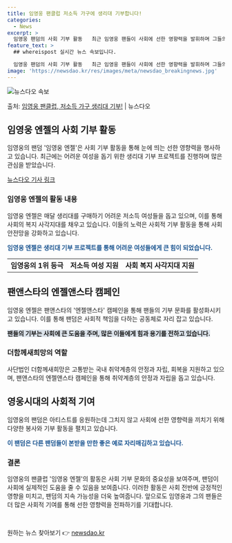 ```yaml
---
title: 임영웅 팬클럽 저소득 가구에 생리대 기부합니다!
categories:
  - News
excerpt: >
  임영웅 팬덤의 사회 기부 활동   최근 임영웅 팬들이 사회에 선한 영향력을 발휘하며 그들의 아름다운 팬덤 문…
feature_text: >
  ## whereispost 실시간 뉴스 속보입니다.

  임영웅 팬덤의 사회 기부 활동   최근 임영웅 팬들이 사회에 선한 영향력을 발휘하며 그들의 아름다운 팬덤 문…
image: 'https://newsdao.kr/res/images/meta/newsdao_breakingnews.jpg'
---
```


![뉴스다오 속보](https://newsdao.kr/res/images/meta/newsdao_breakingnews.jpg)

<p>출처: <a href="https://newsdao.kr/4490" rel="dofollow">임영웅 팬클럽, 저소득 가구 생리대 기부!</a> | 뉴스다오</p>

<h2 data-ke-size="size26">임영웅 엔젤의 사회 기부 활동</h2>
임영웅의 팬덤 '임영웅 엔젤'은 사회 기부 활동을 통해 눈에 띄는 선한 영향력을 행사하고 있습니다. 최근에는 어려운 여성을 돕기 위한 생리대 기부 프로젝트를 진행하며 많은 관심을 받았습니다.

<p data-ke-size="size16"><a href="https://newsdao.kr/4490">뉴스다오 기사 링크</a></p>

<h3>임영웅 엔젤의 활동 내용</h3>
임영웅 엔젤은 매달 생리대를 구매하기 어려운 저소득 여성들을 돕고 있으며, 이를 통해 사회의 복지 사각지대를 채우고 있습니다. 이들의 노력은 사회적 기부 활동을 통해 사회 안전망을 강화하고 있습니다.

<b><span style="color: #1a5490;">임영웅 엔젤은 생리대 기부 프로젝트를 통해 어려운 여성들에게 큰 힘이 되었습니다.</span></b>

<table>
  <tr>
    <td style="text-align: center; height: 17px;"><b>임영웅의 1위 등극</b></td>
    <td style="text-align: center; height: 17px;"><b>저소득 여성 지원</b></td>
    <td style="text-align: center; height: 17px;"><b>사회 복지 사각지대 지원</b></td>
  </tr>
</table>

<h2 data-ke-size="size26">팬앤스타의 엔젤앤스타 캠페인</h2>
임영웅 엔젤은 팬앤스타의 '엔젤앤스타' 캠페인을 통해 팬들의 기부 문화를 활성화시키고 있습니다. 이를 통해 팬덤은 사회적 책임을 다하는 공동체로 자리 잡고 있습니다.

<b><span style="background-color: #21538527;">팬들의 기부는 사회에 큰 도움을 주며, 많은 이들에게 힘과 용기를 전하고 있습니다.</span></b>

<h3>더함께새희망의 역할</h3>
사단법인 더함께새희망은 고통받는 국내 취약계층의 안정과 자립, 회복을 지원하고 있으며, 팬앤스타의 엔젤앤스타 캠페인을 통해 취약계층의 안정과 자립을 돕고 있습니다.

<h2 data-ke-size="size26">영웅시대의 사회적 기여</h2>
임영웅의 팬덤은 아티스트를 응원하는데 그치지 않고 사회에 선한 영향력을 끼치기 위해 다양한 봉사와 기부 활동을 펼치고 있습니다.

<b><span style="color: #1a5490;">이 팬덤은 다른 팬덤들이 본받을 만한 좋은 예로 자리매김하고 있습니다.</span></b>

<h3>결론</h3>
임영웅의 팬클럽 '임영웅 엔젤'의 활동은 사회 기부 문화의 중요성을 보여주며, 팬덤이 사회에 실제적인 도움을 줄 수 있음을 보여줍니다. 이러한 활동은 사회 전반에 긍정적인 영향을 미치고, 팬덤의 지속 가능성을 더욱 높여줍니다. 앞으로도 임영웅과 그의 팬들은 더 많은 사회적 기여를 통해 선한 영향력을 전파하기를 기대합니다.

<p data-ke-size="size16">&nbsp;</p> 

원하는 뉴스 찾아보기 👉 <a href="https://newsdao.kr" rel="dofollow">newsdao.kr</a>


